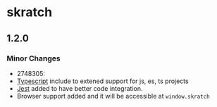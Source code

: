 # skratch

## 1.2.0
### Minor Changes

- 2748305: 
- [Typescript](https://github.com/microsoft/TypeScript) include to extened support for js, es, ts projects
- [Jest](https://github.com/facebook/jest) added to have better code integration.
- Browser support added and it will be accessible at `window.skratch`
